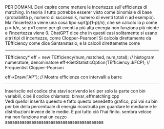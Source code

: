 PER DOMANI. 
Devi capire come mettere le incertezze sull'efficienza di matching. In teoria il tutto potrebbe esserer visto come binomiale di base (probabilità p, numero di successi k, numero di eventi totali n ad esempio). Ma l'incertezza viene una cosa tipo sqrt(p(1-p)/n), che se calcolo la p come p = k/n, se p=1 come per gli eventi a più alta energia non funziona più niente e l'incertezza viene 0. 
ChatGPT dice che in questi casi solitamente si usano altri tipi di incertezze, come Clopper-Pearson! Si calcola direttamente da TEfficiency come dice Santanstasio, e la calcoli direttametne come
________________________________________________
TEfficiency* eff = new TEfficiency(num_matched, num_total);  // histogram numeratore, denominatore
eff->SetStatisticOption(TEfficiency::kFCP);  // Frequentist Clopper–Pearson

eff->Draw("AP");  // Mostra efficienza con intervalli a barre
________________________________________________

Inseriscilo nel codice che stavi scrivendo ieri per solo la parte con bin variabili, cioè il codice chiamato: binvar_effmatching.cpp   
Vedi quello! inserita queesto e fatto questo benedetto grafico, poi vai su bin per bin della percentuale di energia ricostruita per guardare le mediane e le distribuzioni invece delle medie. 
E poi tutto ciò l'hai finito. sembra veloce ma non funziona mai un cazzo aaaaaaaaaaaaaaaaaaaaaaaaaaaaaaaaaaaaaaaaa
